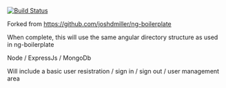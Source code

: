 [![Build Status](https://travis-ci.org/seankenny/angularnode.png?branch=master)](https://travis-ci.org/seankenny/angularnode)

Forked from https://github.com/joshdmiller/ng-boilerplate

When complete, this will use the same angular directory structure as used in ng-boilerplate

Node / ExpressJs / MongoDb

Will include a basic user resistration / sign in / sign out / user management area
